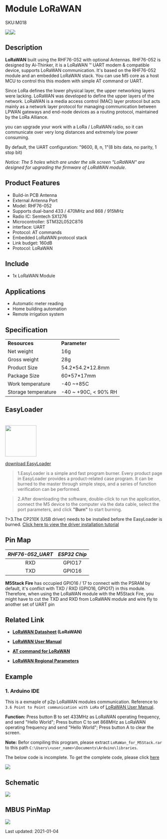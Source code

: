 # Module LoRaWAN

<el-tag effect="plain">SKU:M018</el-tag>

<div class="product_pic"><img src="assets/img/product_pics/module/module_lorawan_01.webp"><img src="assets/img/product_pics/module/module_lorawan_02.webp"></div>

## Description

**LoRaWAN** built using the RHF76-052 with optional Antennas. RHF76-052 is designed by Ai-Thinker, it is a LoRaWAN ™ UART modem & compatible device, supports LoRaWAN communication. It's based on the RHF76-052 module and an embedded LoRaWAN stack. You can use M5 core as a host MCU to control this this modem with simple AT command or UART.

Since LoRa defines the lower physical layer, the upper networking layers were lacking. LoRaWAN was developed to define the upper layers of the network. LoRaWAN is a media access control (MAC) layer protocol but acts mainly as a network layer protocol for managing communication between LPWAN gateways and end-node devices as a routing protocol, maintained by the LoRa Alliance.

you can upgrade your work with a LoRa / LoRaWAN radio, so it can communicate over very long distances and extremely low power consuming.

By default, the UART configuration: "9600, 8, n, 1"(8 bits data, no parity, 1 stop bit)

*Notice: The 5 holes which are under the silk screen "LoRaWAN" are designed for upgrading the firmware of LoRaWAN module.*

## Product Features

-  Build-in PCB Antenna
-  External Antenna Port
-  Model: RHF76-052
-  Supports dual-band 433 / 470MHz and 868 / 915MHz
-  Radio IC: Semtech SX1276
-  Microcontroller: STM32L052C8T6
-  interface: UART
-  Protocol: AT commands
-  Embedded LoRaWAN protocol stack
-  Link budget: 160dB
-  Protocol: LoRaWAN


## Include

-  1x LoRaWAN Module

## Applications

-  Automatic meter reading
-  Home building automation
-  Remote irrigation system

## Specification

<table>
   <tr style="font-weight:bold">
      <td>Resources</td>
      <td>Parameter</td>
   </tr>
   <tr>
      <td>Net weight</td>
      <td>16g</td>
   </tr>
   <tr>
      <td>Gross weight</td>
      <td>28g</td>
   </tr>
   <tr>
      <td>Product Size</td>
      <td>54.2*54.2*12.8mm</td>
   </tr>
   <tr>
      <td>Package Size</td>
      <td>60*57*17mm</td>
   </tr>
   <tr>
      <td>Work temperature</td>
      <td>-40 ~+85C</td>
   </tr>
   <tr>
      <td>Storage temperature</td>
      <td>-40 ~ +90C, < 90% RH </td>
   </tr>
 </table>

## EasyLoader

<img src="https://m5stack.oss-cn-shenzhen.aliyuncs.com/image/EasyLoader_logo.webp" width="100px" style="margin-top:20px">

<a href="https://m5stack.oss-cn-shenzhen.aliyuncs.com/EasyLoader/Module/EasyLoader_lorawan_receiver.exe"><el-button type="primary">download EasyLoader</el-button></a>

>1.EasyLoader is a simple and fast program burner. Every product page in EasyLoader provides a product-related case program. It can be burned to the master through simple steps, and a series of function verification can be performed.

>2.After downloading the software, double-click to run the application, connect the M5 device to the computer via the data cable, select the port parameters, and click **"Burn"** to start burning.

?>3.The CP210X (USB driver) needs to be installed before the EasyLoader is burned. [Click here to view the driver installation tutorial](en/related_documents/M5Burner#install-usb-driver)

## Pin Map

| *RHF76-052_UART* | *ESP32 Chip* |
| :----------: |:------------: |
| RXD       | GPIO17    |
| TXD      | GPIO16     |

**M5Stack Fire** has occupied GPIO16 / 17 to connect with the PSRAM by default, it's conflict with TXD / RXD (GPIO16, GPIO17) in this module. Therefore, when using the LoRaWAN module with the M5Stack Fire, you might have to cut the TXD and RXD from LoRaWAN module and wire fly to another set of UART pin

## Related Link

- **[LoRaWAN Datasheet](https://m5stack.oss-cn-shenzhen.aliyuncs.com/resource/docs/datasheet/module/LoRa_rhf76-052datasheet_v0.2_cn.pdf) (LoRaWAN)**

- **[LoRaWAN User Manual](https://m5stack.oss-cn-shenzhen.aliyuncs.com/resource/docs/datasheet/module/lorawan_modem_-_cn.pdf)**

- **[AT command for LoRaWAN](https://m5stack.oss-cn-shenzhen.aliyuncs.com/resource/docs/datasheet/module/lorawan_class_ac_at_command_specification_-_v4.4.pdf)**

- **[LoRaWAN Regional Parameters](https://m5stack.oss-cn-shenzhen.aliyuncs.com/resource/docs/datasheet/module/lorawantm_regional_parameters_v1.1rb_-_final.pdf)**

## Example

### 1. Arduino IDE

This is a exmaple of p2p LoRaWAN modules communication. Reference to `3.6 Point to Point communication with LoRa` of [LoRaWAN User Manual](http://wiki.ai-thinker.com/_media/lora/docs/rhf76-052_ho_to_use_ai-thinker_s_lorawan_modem.pdf).

**Function:**
Press button B to set 433MHz as LoRaWAN operating frequency, and send "Hello World";
Press button C to set 868MHz as LoRaWAN operating frequency and send "Hello World";
Press button A to clear the screen.

**Note:** Befor compiling this program, please extract `LoRaWan_for_M5Stack.rar` to this path `C:\Users\<user_name>\Documents\Arduino\libraries`.

The below code is incomplete. To get the complete code, please click [here](https://github.com/m5stack/M5Stack/tree/master/examples/Modules/LoRaWAN_RHF76_052)

<img src="assets/img/product_pics/module/module_example/LORAWAN/example_module_lorawan_01.webp">

## Schematic

<img src="assets/img/product_pics/module/lorawan_sch.webp">

## MBUS PinMap

<img src="assets\img\product_pics\module\module_bus.webp"/>

<el-divider content-position="right">Last updated: 2021-01-04</el-divider>

<script>

   var purchase_link = 'https://www.aliexpress.com/store/product/M5Stack-New-LoRaWAN-Module-433-470Mhz-868-915MHz-with-Internal-Antenna-and-MCX-External-Antenna-Port/3226069_32953098569.html?spm=a2g1y.12024536.productList_5885011.pic_2';

   anchor_search(purchase_link);
   scrollFunc();

</script>
